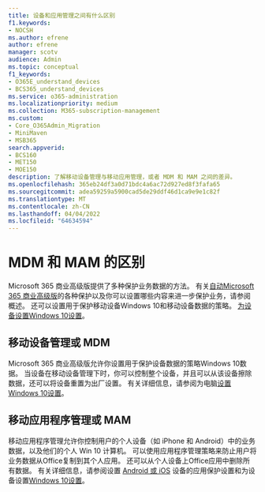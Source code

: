 ```yaml
---
title: 设备和应用管理之间有什么区别
f1.keywords:
- NOCSH
ms.author: efrene
author: efrene
manager: scotv
audience: Admin
ms.topic: conceptual
f1_keywords:
- O365E_understand_devices
- BCS365_understand_devices
ms.service: o365-administration
ms.localizationpriority: medium
ms.collection: M365-subscription-management
ms.custom:
- Core_O365Admin_Migration
- MiniMaven
- MSB365
search.appverid:
- BCS160
- MET150
- MOE150
description: 了解移动设备管理与移动应用管理，或者 MDM 和 MAM 之间的差异。
ms.openlocfilehash: 365eb24df3a0d71bdc4a6ac72d927ed8f3fafa65
ms.sourcegitcommit: adea59259a5900cad5de29ddf46d1ca9e9e1c82f
ms.translationtype: MT
ms.contentlocale: zh-CN
ms.lasthandoff: 04/04/2022
ms.locfileid: "64634594"
---
```

# <a name="difference-between-mdm-and-mam"></a>MDM 和 MAM 的区别

Microsoft 365 商业高级版提供了多种保护业务数据的方法。 有关[自动Microsoft 365 商业高级版](../../admin/admin-overview/what-is-microsoft-365.md)的各种保护以及你可以设置哪些内容来进一步保护业务，请参阅概述。 还可以设置用于保护移动设备Windows 10和移动设备数据的策略。
[为设备设置Windows 10设置](../../business-premium/m365bp-protection-settings-for-windows-10-devices.md)。

## <a name="mobile-device-management-or-mdm"></a>移动设备管理或 MDM

Microsoft 365 商业高级版允许你设置用于保护设备数据的策略Windows 10数据。 当设备在移动设备管理下时，你可以控制整个设备，并且可以从该设备擦除数据，还可以将设备重置为出厂设置。 有关详细信息，请参阅为电脑[设置Windows 10设置](../../business-premium/m365bp-protection-settings-for-windows-10-pcs.md)。

## <a name="mobile-application-management-or-mam"></a>移动应用程序管理或 MAM

移动应用程序管理允许你控制用户的个人设备（如 iPhone 和 Android）中的业务数据，以及他们的个人 Win 10 计算机。 可以使用应用程序管理策略来防止用户将业务数据从Office复制到其个人应用。 还可以从个人设备上Office应用中删除所有数据。 有关详细信息，请参阅设置 [Android 或 iOS](../../business-premium/m365bp-app-protection-settings-for-android-and-ios.md) 设备的应用保护设置和为设备设置[Windows 10设置](../../business-premium/m365bp-app-protection-settings-for-android-and-ios.md)。
